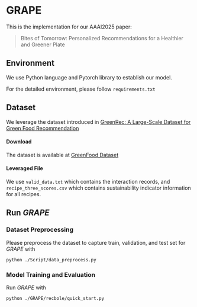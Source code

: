 # GRAPE
This is the implementation for our AAAI2025 paper:
> Bites of Tomorrow: Personalized Recommendations for a Healthier and Greener Plate

## Environment
We use Python language and Pytorch library to establish our model. 

For the detailed environment, please follow `requirements.txt`

## Dataset
We leverage the dataset introduced in [GreenRec: A Large-Scale Dataset for Green Food Recommendation](https://dl.acm.org/doi/abs/10.1145/3589335.3651516)
#### Download
The dataset is available at
[GreenFood Dataset](https://drive.google.com/drive/folders/11cdceu3Z2e-3NKzEVI6qoU63lZFxTo8Y?usp=sharing625)

#### Leveraged File
We use `valid_data.txt` which contains the interaction records, and `recipe_three_scores.csv` which contains sustainability indicator information for all recipes.

## Run *GRAPE*
### Dataset Preprocessing
Please preprocess the dataset to capture train, validation, and test set for *GRAPE* with
```
python ./Script/data_preprocess.py
```
### Model Training and Evaluation
Run *GRAPE* with 
```
python ./GRAPE/recbole/quick_start.py
```
